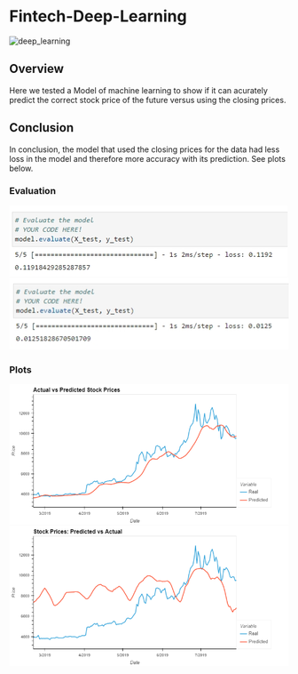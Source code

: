 # Fintech-Deep-Learning

![deep_learning](https://imageio.forbes.com/blogs-images/bernardmarr/files/2018/10/AdobeStock_179912599-1-1200x797.jpeg?format=jpg&width=1200)

## Overview

Here we tested a Model of machine learning to show if it can acurately predict the correct stock price of the future versus using the closing prices.

## Conclusion

In conclusion, the model that used the closing prices for the data had less loss in the model and therefore more accuracy with its prediction. See plots below.

### Evaluation
![image_add](Images/FNG_evaluate.jpg)   
![image_add](Images/CLOSING_evaluate.jpg)   

### Plots
![image_add](Images/CLOSING_plot.png)
![image_add](Images/FNG_plot.png)

